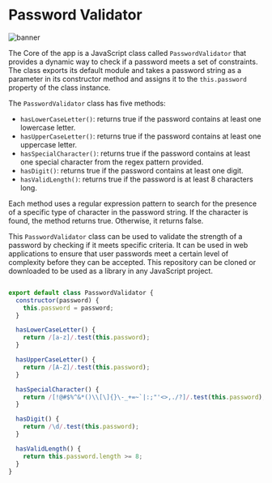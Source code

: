 # Password Validator

![banner](https://github.com/z-bj/Password_Validator/blob/master/regex-based-credential-validator.jpg)

The Core of the app is a JavaScript class called `PasswordValidator` that provides a dynamic way to check if a password meets a set of constraints. The class exports its default module and takes a password string as a parameter in its constructor method and assigns it to the `this.password` property of the class instance.

The `PasswordValidator` class has five methods:

-   `hasLowerCaseLetter()`: returns true if the password contains at least one lowercase letter.
-   `hasUpperCaseLetter()`: returns true if the password contains at least one uppercase letter.
-   `hasSpecialCharacter()`: returns true if the password contains at least one special character from the regex pattern provided.
-   `hasDigit()`: returns true if the password contains at least one digit.
-   `hasValidLength()`: returns true if the password is at least 8 characters long.

Each method uses a regular expression pattern to search for the presence of a specific type of character in the password string. If the character is found, the method returns true. Otherwise, it returns false.

This `PasswordValidator` class can be used to validate the strength of a password by checking if it meets specific criteria. It can be used in web applications to ensure that user passwords meet a certain level of complexity before they can be accepted. This repository can be cloned or downloaded to be used as a library in any JavaScript project.

``` javascript

export default class PasswordValidator {
  constructor(password) {
    this.password = password;
  }

  hasLowerCaseLetter() {
    return /[a-z]/.test(this.password);
  }

  hasUpperCaseLetter() {
    return /[A-Z]/.test(this.password);
  }

  hasSpecialCharacter() {
    return /[!@#$%^&*()\\[\]{}\-_+=~`|:;"'<>,./?]/.test(this.password);
  }

  hasDigit() {
    return /\d/.test(this.password);
  }

  hasValidLength() {
    return this.password.length >= 8;
  }
}


```
